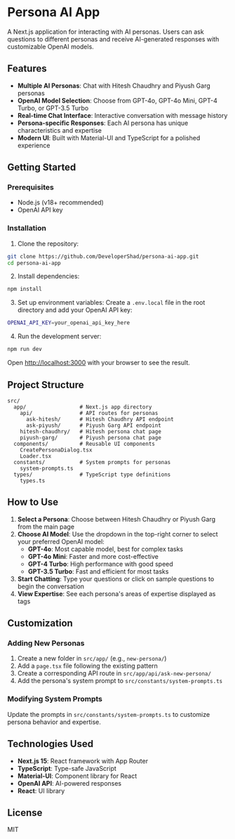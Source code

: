 # Persona AI App

A Next.js application for interacting with AI personas. Users can ask questions to different personas and receive AI-generated responses with customizable OpenAI models.

## Features

- **Multiple AI Personas**: Chat with Hitesh Chaudhry and Piyush Garg personas
- **OpenAI Model Selection**: Choose from GPT-4o, GPT-4o Mini, GPT-4 Turbo, or GPT-3.5 Turbo
- **Real-time Chat Interface**: Interactive conversation with message history
- **Persona-specific Responses**: Each AI persona has unique characteristics and expertise
- **Modern UI**: Built with Material-UI and TypeScript for a polished experience

## Getting Started

### Prerequisites

- Node.js (v18+ recommended)
- OpenAI API key

### Installation

1. Clone the repository:
```bash
git clone https://github.com/DeveloperShad/persona-ai-app.git
cd persona-ai-app
```

2. Install dependencies:
```bash
npm install
```

3. Set up environment variables:
Create a `.env.local` file in the root directory and add your OpenAI API key:
```bash
OPENAI_API_KEY=your_openai_api_key_here
```

4. Run the development server:
```bash
npm run dev
```

Open [http://localhost:3000](http://localhost:3000) with your browser to see the result.

## Project Structure

```
src/
  app/                 # Next.js app directory
    api/               # API routes for personas
      ask-hitesh/      # Hitesh Chaudhry API endpoint
      ask-piyush/      # Piyush Garg API endpoint
    hitesh-chaudhry/   # Hitesh persona chat page
    piyush-garg/       # Piyush persona chat page
  components/          # Reusable UI components
    CreatePersonaDialog.tsx
    Loader.tsx
  constants/           # System prompts for personas
    system-prompts.ts
  types/               # TypeScript type definitions
    types.ts
```

## How to Use

1. **Select a Persona**: Choose between Hitesh Chaudhry or Piyush Garg from the main page
2. **Choose AI Model**: Use the dropdown in the top-right corner to select your preferred OpenAI model:
   - **GPT-4o**: Most capable model, best for complex tasks
   - **GPT-4o Mini**: Faster and more cost-effective
   - **GPT-4 Turbo**: High performance with good speed
   - **GPT-3.5 Turbo**: Fast and efficient for most tasks
3. **Start Chatting**: Type your questions or click on sample questions to begin the conversation
4. **View Expertise**: See each persona's areas of expertise displayed as tags

## Customization

### Adding New Personas
1. Create a new folder in `src/app/` (e.g., `new-persona/`)
2. Add a `page.tsx` file following the existing pattern
3. Create a corresponding API route in `src/app/api/ask-new-persona/`
4. Add the persona's system prompt to `src/constants/system-prompts.ts`

### Modifying System Prompts
Update the prompts in `src/constants/system-prompts.ts` to customize persona behavior and expertise.

## Technologies Used

- **Next.js 15**: React framework with App Router
- **TypeScript**: Type-safe JavaScript
- **Material-UI**: Component library for React
- **OpenAI API**: AI-powered responses
- **React**: UI library

## License

MIT
